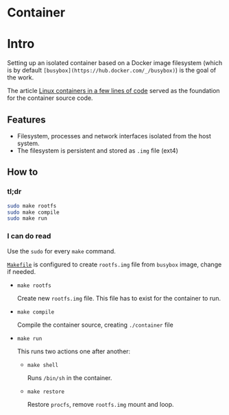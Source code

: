 # Container

# **Intro**

Setting up an isolated container based on a Docker image filesystem (which is by default `[busybox](https://hub.docker.com/_/busybox)`) is the goal of the work.

The article [Linux containers in a few lines of code](https://zserge.com/posts/containers/) served as the foundation for the container source code.

## **Features**

- Filesystem, processes and network interfaces isolated from the host system.
- The filesystem is persistent and stored as `.img` file (ext4)

## How to

### tl;dr

```sh
sudo make rootfs
sudo make compile
sudo make run
```

### I can do read

Use the `sudo` for every `make` command.

[`Makefile`](./Makefile) is configured to create `rootfs.img` file from `busybox` image, change if needed.

- `make rootfs`
  
  Create new `rootfs.img` file. This file has to exist for the container to run.

- `make compile`
  
  Compile the container source, creating `./container` file

- `make run`
  
  This runs two actions one after another:

  - `make shell`

    Runs `/bin/sh` in the container.

  - `make restore`

    Restore `procfs`, remove `rootfs.img` mount and loop.
